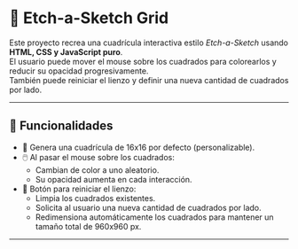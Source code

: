 # 🎨 Etch-a-Sketch Grid

Este proyecto recrea una cuadrícula interactiva estilo *Etch-a-Sketch* usando **HTML, CSS y JavaScript puro**.  
El usuario puede mover el mouse sobre los cuadrados para colorearlos y reducir su opacidad progresivamente.  
También puede reiniciar el lienzo y definir una nueva cantidad de cuadrados por lado.

---

## 🚀 Funcionalidades

- 🧱 Genera una cuadrícula de 16x16 por defecto (personalizable).
- 🖱️ Al pasar el mouse sobre los cuadrados:
  - Cambian de color a uno aleatorio.
  - Su opacidad aumenta en cada interacción.
- 🔁 Botón para reiniciar el lienzo:
  - Limpia los cuadrados existentes.
  - Solicita al usuario una nueva cantidad de cuadrados por lado.
  - Redimensiona automáticamente los cuadrados para mantener un tamaño total de 960x960 px.

---
